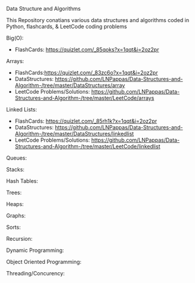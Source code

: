 Data Structure and Algorithms

This Repository conatians various data structures and algorithms coded in Python, flashcards, & LeetCode coding problems

Big(O): 
- FlashCards: https://quizlet.com/_85qoks?x=1qqt&i=2oz2pr

Arrays: 
- FlashCards:https://quizlet.com/_83zc6o?x=1qqt&i=2oz2pr
- DataStructures: https://github.com/LNPappas/Data-Structures-and-Algorithm-/tree/master/DataStructures/array
- LeetCode Problems/Solutions: https://github.com/LNPappas/Data-Structures-and-Algorithm-/tree/master/LeetCode/arrays

Linked Lists:
- FlashCards: https://quizlet.com/_85rh1k?x=1qqt&i=2oz2pr
- DataStructures: https://github.com/LNPappas/Data-Structures-and-Algorithm-/tree/master/DataStructures/linkedlist
- LeetCode Problems/Solutions: https://github.com/LNPappas/Data-Structures-and-Algorithm-/tree/master/LeetCode/linkedlist

Queues:

Stacks:

Hash Tables:

Trees:

Heaps:

Graphs:

Sorts:

Recursion:

Dynamic Programming:

Object Oriented Programming:

Threading/Concurency:
